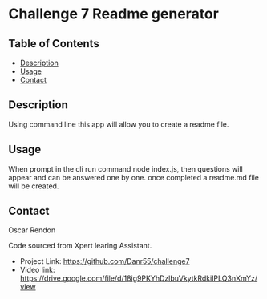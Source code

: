 # Challenge 7 Readme generator

## Table of Contents
- [Description](#description)
- [Usage](#usage)
- [Contact](#contact)

## Description
Using command line this app will allow you to create a readme file.

## Usage
When prompt in the cli run command node index.js, then questions will appear and can be answered one by one. once completed a readme.md file will be created.

## Contact
Oscar Rendon


Code sourced from Xpert learing Assistant.
- Project Link: https://github.com/Danr55/challenge7
- Video link: https://drive.google.com/file/d/18ig9PKYhDzlbuVkytkRdkiIPLQ3nXmYz/view
